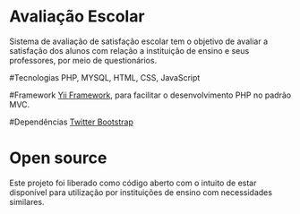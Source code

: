 Avaliação Escolar
============================

Sistema de avaliação de satisfação escolar tem o objetivo de avaliar a satisfação dos alunos com relação a instituição de ensino e seus professores, por meio de questionários.

#Tecnologias
PHP, MYSQL, HTML, CSS, JavaScript

#Framework
[Yii Framework](http://www.yiiframework.com/), para facilitar o desenvolvimento PHP no padrão MVC.

#Dependências
[Twitter Bootstrap](http://getbootstrap.com)

# Open source
Este projeto foi liberado como código aberto com o intuito de estar disponível para utilização por instituições de ensino com necessidades similares.
